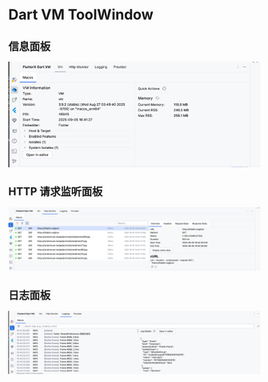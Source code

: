 

# Dart VM ToolWindow

## 信息面板

![](https://github.com/mdddj/dd_flutter_idea_plugin/blob/5.7.4/images/vm-toolwindow/vm1.png?raw=true)

## HTTP 请求监听面板

![](https://github.com/mdddj/dd_flutter_idea_plugin/blob/5.7.4/images/vm-toolwindow/vm2.png?raw=true)

## 日志面板

![](https://github.com/mdddj/dd_flutter_idea_plugin/blob/5.7.4/images/vm-toolwindow/vm3.png?raw=true)



